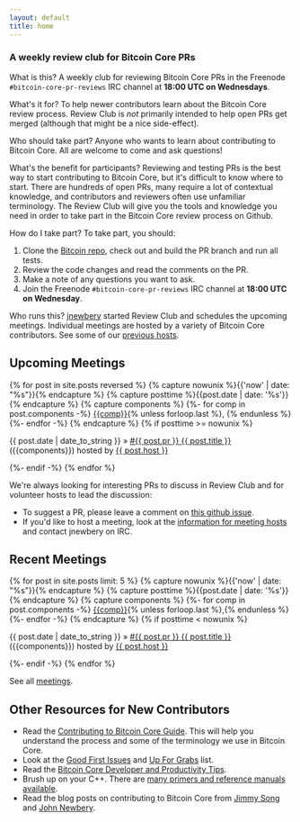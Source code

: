 ```yaml
---
layout: default
title: home
---
```

### A weekly review club for Bitcoin Core PRs

<span class="question">What is this?</span> A weekly
club for reviewing Bitcoin Core PRs in the Freenode `#bitcoin-core-pr-reviews`
IRC channel at **18:00 UTC on Wednesdays**.

<span class="question">What's it for?</span> To
help newer contributors learn about the Bitcoin Core review process. Review Club
is *not* primarily intended to help open PRs get merged (although that might be
a nice side-effect).

<span class="question">Who should take part?</span>
Anyone who wants to learn about contributing to Bitcoin Core. All are welcome
to come and ask questions!

<span class="question">What's the benefit for participants?</span> Reviewing
and testing PRs is the best way to start contributing to Bitcoin Core, but it's
difficult to know where to start. There are hundreds of open PRs, many require
a lot of contextual knowledge, and contributors and reviewers often use
unfamiliar terminology. The Review Club will give you the tools and knowledge
you need in order to take part in the Bitcoin Core review process on Github.

<span class="question">How do I take part?</span> To
take part, you should:

1. Clone the [Bitcoin repo](https://github.com/bitcoin/bitcoin), check out and
  build the PR branch and run all tests.
2. Review the code changes and read the comments on the PR.
3. Make a note of any questions you want to ask.
4. Join the Freenode `#bitcoin-core-pr-reviews` IRC channel at **18:00 UTC on Wednesday**.

<span class="question">Who runs this?</span> [jnewbery](https://github.com/jnewbery)
started Review Club and schedules the upcoming meetings. Individual meetings
are hosted by a variety of Bitcoin Core contributors. See some of our [previous
hosts](/meetings-hosts/).

## Upcoming Meetings

{% for post in site.posts reversed %}
  {% capture nowunix %}{{'now' | date: "%s"}}{% endcapture %}
  {% capture posttime %}{{post.date | date: '%s'}}{% endcapture %}
  {% capture components %}
    {%- for comp in post.components -%}
      <a href="/meetings-components/#{{comp}}">{{comp}}</a>{% unless forloop.last %}, {% endunless %}
    {%- endfor -%}
  {% endcapture %}
  {% if posttime >= nowunix %}<div class="home-posts-post">
    <span class="home-posts-post-date">{{ post.date | date_to_string }}</span>
    <span class="home-posts-post-arrow">&raquo;</span>
    <a class="home-posts-post-title" href="{{ post.url }}">#{{ post.pr }} {{ post.title }}</a>
    ({{components}})
    <span class="host">hosted by
      <a class="host" href="/meetings-hosts/#{{post.host}}">{{ post.host }}</a>
    </span>
  </div>{%- endif -%}
{% endfor %}

We're always looking for interesting PRs to discuss in Review Club and for
volunteer hosts to lead the discussion:

- To suggest a PR, please leave a comment on [this github
  issue](https://github.com/bitcoin-core-review-club/bitcoin-core-review-club.github.io/issues/14).
- If you'd like to host a meeting, look at the [information for meeting
  hosts](https://github.com/bitcoin-core-review-club/bitcoin-core-review-club.github.io/blob/master/CONTRIBUTING.md)
  and contact jnewbery on IRC.

## Recent Meetings

{% for post in site.posts limit: 5 %}
  {% capture nowunix %}{{'now' | date: "%s"}}{% endcapture %}
  {% capture posttime %}{{post.date | date: '%s'}}{% endcapture %}
  {% capture components %}
  {%- for comp in post.components -%}
    <a href="/meetings-components/#{{comp}}">{{comp}}</a>{% unless forloop.last %},{% endunless %}
  {%- endfor -%}
  {% endcapture %}
  {% if posttime < nowunix %}<div class="home-posts-post">
    <span class="home-posts-post-date">{{ post.date | date_to_string }}</span>
    <span class="home-posts-post-arrow">&raquo;</span>
    <a class="home-posts-post-title" href="{{ post.url }}">#{{ post.pr }} {{ post.title }}</a>
    ({{components}})
    <span class="host">hosted by <a class="host" href="/meetings-hosts/#{{post.host}}">{{ post.host }}</a></span>
  </div>{%- endif -%}
{% endfor %}

See all [meetings](/meetings/).

## Other Resources for New Contributors

- Read the [Contributing to Bitcoin Core
  Guide](https://github.com/bitcoin/bitcoin/blob/master/contributing.md). This
  will help you understand the process and some of the terminology we use in
  Bitcoin Core.
- Look at the [Good First
  Issues](https://github.com/bitcoin/bitcoin/issues?q=is%3aissue+is%3aopen+label%3a%22good+first+issue%22)
  and [Up For
  Grabs](https://github.com/bitcoin/bitcoin/issues?utf8=%e2%9c%93&q=label%3a%22up+for+grabs%22)
  list.
- Read the [Bitcoin Core Developer and Productivity Tips](https://github.com/bitcoin/bitcoin/blob/master/doc/productivity.md).
- Brush up on your C++. There are [many primers and reference manuals
  available](https://stackoverflow.com/questions/388242/the-definitive-c-book-guide-and-list).
- Read the blog posts on contributing to Bitcoin Core from [Jimmy
  Song](https://bitcointechtalk.com/a-gentle-introduction-to-bitcoin-core-development-fdc95eaee6b8)
  and [John
  Newbery](https://bitcointechtalk.com/contributing-to-bitcoin-core-a-personal-account-35f3a594340b).
